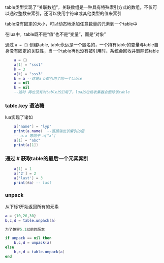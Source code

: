 table类型实现了“关联数组”，关联数组是一种具有特殊索引方式的数组，不仅可以通过整数来索引，还可以使用字符串或其他类型的值来索引 

table没有固定的大小，可以动态地添加任意数量的元素到一个table中 

在lua中，table既不是“值”也不是“变量”，而是“对象” 

通过 `a = {}` 创建table, table永远是一个匿名的，一个持有table的变量与table自身没有固定的关联性，当一个table再也没有被引用时，系统会回收并删除该table
```lua
    a = {}
    a[1] = "sss1"
    k = 3
    a[k] = "sss3"
    b = a --这是a b都引用了同一个table
    a = nil
    b = nil
    --这时 再也没有对table的引用了，lua的垃圾收集器会删除该table
```


### table.key 语法糖
lua实现了诸如 
```lua  
    a["name"] = "lyp"
    print(a.name)  --直接输出该索引的值
    -- a.x 等同于 a["x"]
    a[1] = "abc"
    print(a[1])

```

### 通过 # 获取table的最后一个元素索引
```lua
    a[1] = 1
    a['2'] = 2
    a['last'] = 3
    print(#a) -- last

```

### unpack
从下标1开始返回所有的元素
```lua
a = {10,20,30}
b,c,d = table.unpack(a)

为了兼容5.1以前的版本

if unpack == nil then
    b,c,d = unpack(a)
else
    b,c,d = table.unpack(a)
end
```